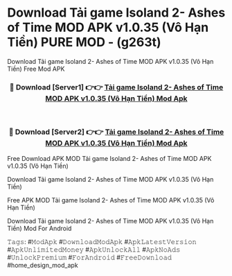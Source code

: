 # Download Tải game Isoland 2- Ashes of Time MOD APK v1.0.35 (Vô Hạn Tiền) PURE MOD - (g263t)
Download Tải game Isoland 2- Ashes of Time MOD APK v1.0.35 (Vô Hạn Tiền) Free Mod APK

<div align="center">
<h3>🔴 Download [Server1] 👉👉 <a href="https://apk-comot.site?title=Tải_game_Isoland_2-_Ashes_of_Time_MOD_APK_v1.0.35_(Vô_Hạn_Tiền)">Tải game Isoland 2- Ashes of Time MOD APK v1.0.35 (Vô Hạn Tiền) Mod Apk</a></h3><br>

<h3>🔴 Download [Server2] 👉👉 <a href="https://apk-comot.site?title=Tải_game_Isoland_2-_Ashes_of_Time_MOD_APK_v1.0.35_(Vô_Hạn_Tiền)">Tải game Isoland 2- Ashes of Time MOD APK v1.0.35 (Vô Hạn Tiền) Mod Apk</a></h3>
</div>


Free Download APK MOD Tải game Isoland 2- Ashes of Time MOD APK v1.0.35 (Vô Hạn Tiền)

Download Tải game Isoland 2- Ashes of Time MOD APK v1.0.35 (Vô Hạn Tiền) 

Free APK MOD Tải game Isoland 2- Ashes of Time MOD APK v1.0.35 (Vô Hạn Tiền) 

Download Tải game Isoland 2- Ashes of Time MOD APK v1.0.35 (Vô Hạn Tiền) Mod For Android

𝚃𝚊𝚐𝚜: #𝙼𝚘𝚍𝙰𝚙𝚔 #𝙳𝚘𝚠𝚗𝚕𝚘𝚊𝚍𝙼𝚘𝚍𝙰𝚙𝚔 #𝙰𝚙𝚔𝙻𝚊𝚝𝚎𝚜𝚝𝚅𝚎𝚛𝚜𝚒𝚘𝚗 #𝙰𝚙𝚔𝚄𝚗𝚕𝚒𝚖𝚒𝚝𝚎𝚍𝙼𝚘𝚗𝚎𝚢 #𝙰𝚙𝚔𝚄𝚗𝚕𝚘𝚌𝚔𝙰𝚕𝚕 #𝙰𝚙𝚔𝙽𝚘𝙰𝚍𝚜 #𝚄𝚗𝚕𝚘𝚌𝚔𝙿𝚛𝚎𝚖𝚒𝚞𝚖 #𝙵𝚘𝚛𝙰𝚗𝚍𝚛𝚘𝚒𝚍 #𝙵𝚛𝚎𝚎𝙳𝚘𝚠𝚗𝚕𝚘𝚊𝚍 #home_design_mod_apk